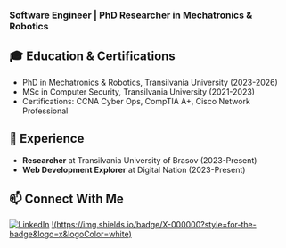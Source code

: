 ### Software Engineer | PhD Researcher in Mechatronics & Robotics
## 🎓 Education & Certifications
- PhD in Mechatronics & Robotics, Transilvania University (2023-2026)
- MSc in Computer Security, Transilvania University (2021-2023)
- Certifications: CCNA Cyber Ops, CompTIA A+, Cisco Network Professional

## 💼 Experience
- **Researcher** at Transilvania University of Brasov (2023-Present)
- **Web Development Explorer** at Digital Nation (2023-Present)

## 📫 Connect With Me
[![LinkedIn](https://img.shields.io/badge/LinkedIn-0077B5?style=for-the-badge&logo=linkedin&logoColor=white)](https://www.linkedin.com/in/mhd-nakshbandi)
[!(https://img.shields.io/badge/X-000000?style=for-the-badge&logo=x&logoColor=white)](https://x.com/mhd_maher_)
